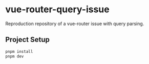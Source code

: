 # vue-router-query-issue

Reproduction repository of a vue-router issue with query parsing.

## Project Setup

```sh
pnpm install
pnpm dev
```
